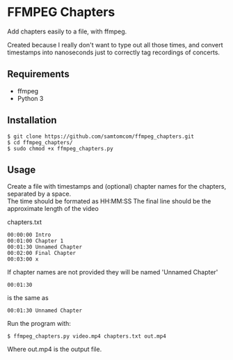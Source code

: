 # FFMPEG Chapters

Add chapters easily to a file, with ffmpeg.

Created because I really don't want to type out all those times, and convert timestamps into nanoseconds just to correctly tag recordings of concerts.

## Requirements

* ffmpeg
* Python 3

## Installation

    $ git clone https://github.com/samtomcom/ffmpeg_chapters.git
    $ cd ffmpeg_chapters/
    $ sudo chmod +x ffmpeg_chapters.py

## Usage

Create a file with timestamps and (optional) chapter names for the chapters, separated by a space.  
The time should be formated as HH:MM:SS
The final line should be the approximate length of the video

chapters.txt

    00:00:00 Intro
    00:01:00 Chapter 1
    00:01:30 Unnamed Chapter
    00:02:00 Final Chapter
    00:03:00 x

If chapter names are not provided they will be named 'Unnamed Chapter'

    00:01:30

is the same as

    00:01:30 Unnamed Chapter

Run the program with:

    $ ffmpeg_chapters.py video.mp4 chapters.txt out.mp4

Where out.mp4 is the output file.